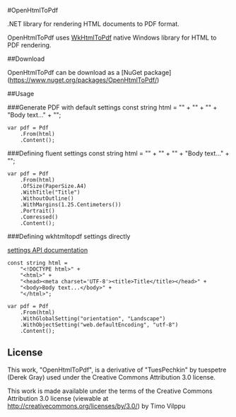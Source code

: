 #OpenHtmlToPdf

.NET library for rendering HTML documents to PDF format. 

OpenHtmlToPdf uses [WkHtmlToPdf](http://github.com/antialize/wkhtmltopdf) native Windows library for HTML to PDF rendering.

##Download

OpenHtmlToPdf can be download as a [NuGet package] (https://www.nuget.org/packages/OpenHtmlToPdf/)

##Usage

###Generate PDF with default settings
	const string html =
		"<!DOCTYPE html>" +
		"<html>" +
		"<head><meta charset='UTF-8'><title>Title</title></head>" +
		"<body>Body text...</body>" +
		"</html>";

	var pdf = Pdf
		.From(html)
		.Content();

###Defining fluent settings
	const string html =
		"<!DOCTYPE html>" +
		"<html>" +
		"<head><meta charset='UTF-8'><title>Title</title></head>" +
		"<body>Body text...</body>" +
		"</html>";

	var pdf = Pdf
		.From(html)
		.OfSize(PaperSize.A4)
		.WithTitle("Title")
		.WithoutOutline()
		.WithMargins(1.25.Centimeters())
		.Portrait()
		.Comressed()
		.Content();

###Defining wkhtmltopdf settings directly

[settings API documentation](http://wkhtmltopdf.org/libwkhtmltox/pagesettings.html)

	const string html =
		"<!DOCTYPE html>" +
		"<html>" +
		"<head><meta charset='UTF-8'><title>Title</title></head>" +
		"<body>Body text...</body>" +
		"</html>";

	var pdf = Pdf
		.From(html)
		.WithGlobalSetting("orientation", "Landscape")
		.WithObjectSetting("web.defaultEncoding", "utf-8")
		.Content();
License
-------

This work, "OpenHtmlToPdf", is a derivative of "TuesPechkin" by tuespetre (Derek Gray) used under the Creative Commons Attribution 3.0 license.

This work is made available under the terms of the Creative Commons Attribution 3.0 license (viewable at http://creativecommons.org/licenses/by/3.0/) by Timo Vilppu
